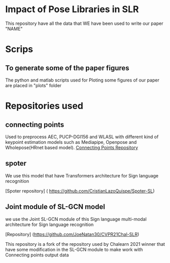 # Impact of Pose Libraries in SLR

This repository have all the data that WE have been used to write our paper "NAME"

# Scrips

## To generate some of the paper figures

The python and matlab scripts used for Ploting some figures of our paper are placed in "plots" folder

# Repositories used

## connecting points

Used to preprocess AEC, PUCP-DGI156 and WLASL with different kind of keypoint estimation models such as Mediapipe, Openpose and Wholepose(HRnet based model).
[Connecting Points Repository](https://github.com/JoeNatan30/ConnectingPoints)

## spoter

We use this model that have Transformers architecture for Sign language recognition

[Spoter repository] ( https://github.com/CristianLazoQuispe/Spoter-SL)

## Joint module of SL-GCN model

we use the Joint SL-GCN module of this Sign language multi-modal architecture for Sign language recognition

[Repository] (https://github.com/JoeNatan30/CVPR21Chal-SLR)

This repository is a fork of the repository used by Chalearn 2021 winner that have some modification in the SL-GCN module to make work with Connecting points output data

